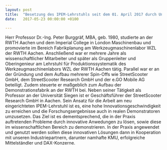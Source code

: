 ```yaml
---
layout: post
title:  "Besetzung des IPEM-Lehrstuhls seit dem 01. April 2017 durch Univ.-Prof. Dr.-Ing. Peter Burggräf"
date:   2017-05-23 00:00:00 +0100

---
```


Herr Professor Dr.-Ing. Peter Burggräf, MBA, geb. 1980, studierte an der RWTH Aachen und dem Imperial College in London Maschinenbau und promovierte im Bereich Fabrikplanung am Werkzeugmaschinenlabor WZL der RWTH Aachen. Anschließend war er mehrere Jahre als wissenschaftlicher Mitarbeiter und später als Gruppenleiter und Oberingenieur am Lehrstuhl für Produktionssystematik des Werkzeugmaschinenlabors WZL der RWTH Aachen tätig. Parallel war er an der Gründung und dem Aufbau mehrerer Spin-Offs wie StreetScooter GmbH, dem StreetScooter Research GmbH und der e.GO Mobile AG beteiligt. Zudem steuerte er maßgeblich zum Aufbau der Demonstrationsfabrik an der RWTH bei. Neben seiner Tätigkeit als Professor an der Universität Siegen ist er Geschäftsführer der StreetScooter Research GmbH in Aachen. Sein Ansatz für die Arbeit am neu eingerichteten IPEM-Lehrstuhl ist es, eine hohe Innovationsgeschwindigkeit zu erreichen und die Forschungsergebnisse auch in realen Demonstratoren umzusetzen. Das Ziel ist es dementsprechend, die in der Praxis auftretenden Probleme durch innovative Anwedungen zu lösen, sowie diese im wissenschaftlichen Bereich zu demonstrieren. In der Praxis angewendet und genutzt werden sollen diese innovativen Lösungen dann in Kooperation mit unseren Industriepartnern, darunter namhafte KMU, erfolgreiche Mittelständler und DAX-Konzerne.
